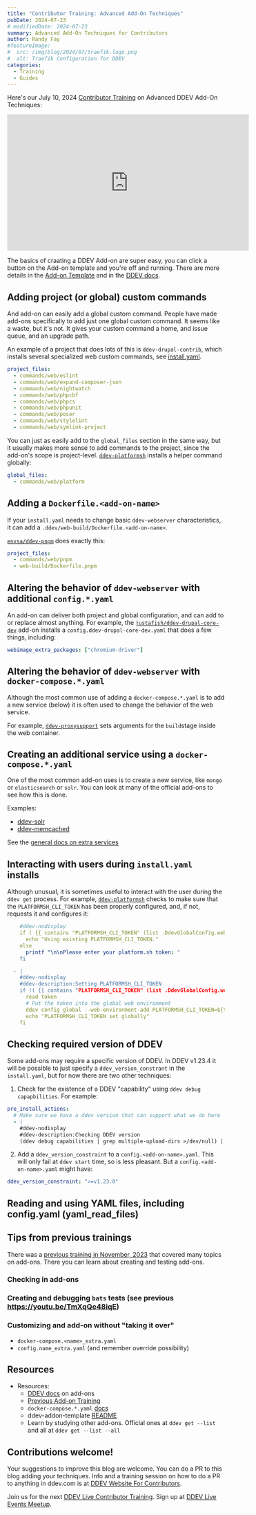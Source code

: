 ```yaml
---
title: "Contributor Training: Advanced Add-On Techniques"
pubDate: 2024-07-23
# modifiedDate: 2024-07-23
summary: Advanced Add-On Techniques for Contributors
author: Randy Fay
#featureImage:
#  src: /img/blog/2024/07/traefik.logo.png
#  alt: Traefik Configuration for DDEV
categories:
  - Training
  - Guides
---
```




Here's our July 10, 2024 [Contributor Training](/blog/category/training) on Advanced DDEV Add-On Techniques:

<div class="video-container">
<iframe width="560" height="315" src="https://www.youtube.com/embed/DzFa6CiHxzs?si=cMMx19RcIwQm23gs" title="YouTube video player" frameborder="0" allow="accelerometer; autoplay; clipboard-write; encrypted-media; gyroscope; picture-in-picture; web-share" referrerpolicy="strict-origin-when-cross-origin" allowfullscreen></iframe>
</div>

The basics of craating a DDEV Add-on are super easy, you can click a button on the Add-on template and you're off and running. There are more details in the [Add-on Template](https://github.com/ddev/ddev-addon-template) and in the [DDEV docs](https://ddev.readthedocs.io/en/stable/users/extend/additional-services/#creating-an-additional-service-for-ddev-get).



## Adding project (or global) custom commands

And add-on can easily add a global custom command. People have made add-ons specifically to add just one global custom command. It seems like a waste, but it's not. It gives your custom command a home, and issue queue, and an upgrade path. 

An example of a project that does lots of this is `ddev-drupal-contrib`, which installs several specialized web custom commands, see [install.yaml](https://github.com/ddev/ddev-drupal-contrib/blob/b5c14f339d46cfd8f7631d3701f597bcd3eba6d9/install.yaml#L2-L11).

```yaml
project_files:
  - commands/web/eslint
  - commands/web/expand-composer-json
  - commands/web/nightwatch
  - commands/web/phpcbf
  - commands/web/phpcs
  - commands/web/phpunit
  - commands/web/poser
  - commands/web/stylelint
  - commands/web/symlink-project
```

You can just as easily add to the `global_files` section in the same way, but it usually makes more sense to add commands to the project, since the add-on's scope is project-level. [`ddev-platformsh`](https://github.com/ddev/ddev-platformsh) installs a helper command globally:

```yaml
global_files:
  - commands/web/platform
```

## Adding a `Dockerfile.<add-on-name>`

If your `install.yaml` needs to change basic `ddev-webserver` characteristics, it can add a `.ddev/web-build/Dockerfile.<add-on-name>`.

[`envsa/ddev-pnpm`](https://github.com/envsa/ddev-pnpm/blob/main/install.yaml#L11-L13) does exactly this:

```yaml
project_files:
  - commands/web/pnpm
  - web-build/Dockerfile.pnpm
```

## Altering the behavior of `ddev-webserver` with additional `config.*.yaml`

An add-on can deliver both project and global configuration, and can add to or replace almost anything. For example, the [`justafish/ddev-drupal-core-dev`](https://github.com/justafish/ddev-drupal-core-dev) add-on installs a `config.ddev-drupal-core-dev.yaml` that does a few things, including:

```yaml
webimage_extra_packages: ["chromium-driver"]
```

## Altering the behavior of `ddev-webserver` with `docker-compose.*.yaml`

Although the most common use of adding a `docker-compose.*.yaml` is to add a new service (below) it is often used to change the behavior of the web service. 

For example, [`ddev-proxysupport`](https://github.com/ddev/ddev-proxy-support/blob/7c8a91fb020bf2df62418730352d3db5a1ca76e3/docker-compose.proxy-support.yaml#L3-L10) sets arguments for the `build`stage inside the web container.

## Creating an additional service using a `docker-compose.*.yaml`

One of the most common add-on uses is to create a new service, like `mongo` or `elasticsearch` or `solr`. You can look at many of the official add-ons to see how this is done.

Examples:

* [ddev-solr](https://github.com/ddev/ddev-solr/docker-compose.solr.yaml)
* [ddev-memcached](https://github.com/ddev/ddev-memcached/blob/main/docker-compose.memcached.yaml)

See the [general docs on extra services](https://ddev.readthedocs.io/en/stable/users/extend/custom-compose-files/#third-party-services-may-need-to-trust-ddev-webserver)

## Interacting with users during `install.yaml` installs

Although unusual, it is sometimes useful to interact with the user during the `ddev get` process. For example, [`ddev-platformsh`](https://github.com/ddev/ddev-platformsh) checks to make sure that the `PLATFORMSH_CLI_TOKEN` has been properly configured, and, if not, requests it and configures it:

```yaml
    #ddev-nodisplay
    if ( {{ contains "PLATFORMSH_CLI_TOKEN" (list .DdevGlobalConfig.web_environment | toString) }} || {{ contains "PLATFORMSH_CLI_TOKEN" (list .DdevProjectConfig.web_environment | toString) }} ); then
      echo "Using existing PLATFORMSH_CLI_TOKEN."
    else
      printf "\n\nPlease enter your platform.sh token: "
    fi

  - |
    #ddev-nodisplay
    #ddev-description:Setting PLATFORMSH_CLI_TOKEN
    if !( {{ contains "PLATFORMSH_CLI_TOKEN" (list .DdevGlobalConfig.web_environment | toString) }} || {{ contains "PLATFORMSH_CLI_TOKEN" (list .DdevProjectConfig.web_environment | toString) }} ); then
      read token
      # Put the token into the global web environment
      ddev config global --web-environment-add PLATFORMSH_CLI_TOKEN=${token}
      echo "PLATFORMSH_CLI_TOKEN set globally"
    fi
```

## Checking required version of DDEV

Some add-ons may require a specific version of DDEV. In DDEV v1.23.4 it will be possible to just specify a `ddev_version_constrant` in the `install.yaml`, but for now there are two other techniques:

1. Check for the existence of a DDEV "capability" using `ddev debug capapbilities`. For example:

  ```yaml
  pre_install_actions:
    # Make sure we have a ddev version that can support what we do here
    - |
      #ddev-nodisplay
      #ddev-description:Checking DDEV version
      (ddev debug capabilities | grep multiple-upload-dirs >/dev/null) || (echo "Please upgrade DDEV to v1.22+ for appropriate capabilities" && false)
  ```

2. Add a `ddev_version_constraint` to a `config.<add-on-name>.yaml`. This will only fail at `ddev start` time, so is less pleasant. But a `config.<add-on-name>.yaml` might have:

  ```yaml
  ddev_version_constraint: ">=v1.23.0"
  ```

## Reading and using YAML files, including config.yaml (yaml_read_files)


## Tips from previous trainings

There was a [previous training in November, 2023](https://youtu.be/TmXqQe48iqE) that covered many topics on add-ons. There you can learn about creating and testing add-ons.

### Checking in add-ons

### Creating and debugging `bats` tests (see previous https://youtu.be/TmXqQe48iqE)

### Customizing and add-on without "taking it over"
* `docker-compose.<name>_extra.yaml`
* `config.name_extra.yaml` (and remember override possibility)


## Resources

- Resources:
  - [DDEV docs](https://ddev.readthedocs.io/en/stable/users/extend/additional-services/) on add-ons
  - [Previous Add-on Training](https://youtu.be/TmXqQe48iqE)
  - `docker-compose.*.yaml` [docs](https://ddev.readthedocs.io/en/stable/users/extend/custom-compose-files/)
  - ddev-addon-template [README](https://github.com/ddev/ddev-addon-template)
  - Learn by studying other add-ons. Official ones at `ddev get --list` and all at `ddev get --list --all`

## Contributions welcome!

Your suggestions to improve this blog are welcome. You can do a PR to this blog adding your techniques. Info and a training session on how to do a PR to anything in ddev.com is at [DDEV Website For Contributors](/blog/ddev-website-for-contributors/).

Join us for the next [DDEV Live Contributor Training](/blog/contributor-training/). Sign up at [DDEV Live Events Meetup](https://www.meetup.com/ddev-events/events/).
